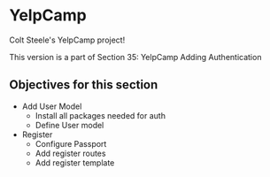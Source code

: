 # YelpCamp
Colt Steele's YelpCamp project!

This version is a part of Section 35: YelpCamp Adding Authentication

## Objectives for this section
- Add User Model
    - Install all packages needed for auth
    - Define User model
- Register
    - Configure Passport
    - Add register routes
    - Add register template